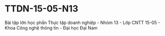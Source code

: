 # TTDN-15-05-N13
Bài tập lớn học phần Thực tập doanh nghiệp - Nhóm 13 - Lớp CNTT 15-05  - Khoa Công nghệ thông tin - Đại học Đại Nam
